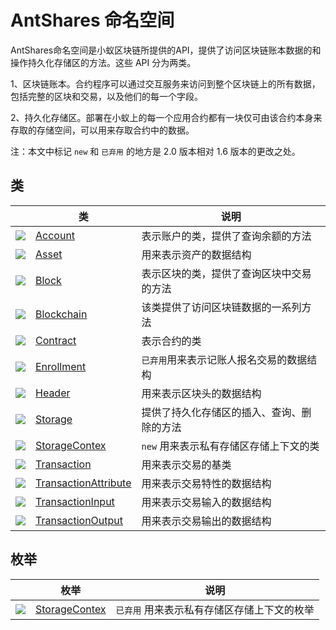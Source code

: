 # AntShares 命名空间

AntShares命名空间是小蚁区块链所提供的API，提供了访问区块链账本数据的和操作持久化存储区的方法。这些 API 分为两类。

1、区块链账本。合约程序可以通过交互服务来访问到整个区块链上的所有数据，包括完整的区块和交易，以及他们的每一个字段。

2、持久化存储区。部署在小蚁上的每一个应用合约都有一块仅可由该合约本身来存取的存储空间，可以用来存取合约中的数据。

注：本文中标记 `new` 和 `已弃用` 的地方是 2.0 版本相对 1.6 版本的更改之处。

## 类

|                                          | 类                                        | 说明                     |
| ---------------------------------------- | ---------------------------------------- | ---------------------- |
| ![](https://i-msdn.sec.s-msft.com/dynimg/IC29808.jpeg) | [Account](AntShares/Account.md)          | 表示账户的类，提供了查询余额的方法      |
| ![](https://i-msdn.sec.s-msft.com/dynimg/IC29808.jpeg) | [Asset](AntShares/Asset.md)              | 用来表示资产的数据结构            |
| ![](https://i-msdn.sec.s-msft.com/dynimg/IC29808.jpeg) | [Block](AntShares/Block.md)              | 表示区块的类，提供了查询区块中交易的方法   |
| ![](https://i-msdn.sec.s-msft.com/dynimg/IC29808.jpeg) | [Blockchain](AntShares/Blockchain.md)    | 该类提供了访问区块链数据的一系列方法     |
| ![](https://i-msdn.sec.s-msft.com/dynimg/IC29808.jpeg) | [Contract](AntShares/Contract.md)        | 表示合约的类                 |
| ![](https://i-msdn.sec.s-msft.com/dynimg/IC29808.jpeg) | [Enrollment](AntShares/Enrollment.md)    | `已弃用`用来表示记账人报名交易的数据结构  |
| ![](https://i-msdn.sec.s-msft.com/dynimg/IC29808.jpeg) | [Header](AntShares/Header.md)            | 用来表示区块头的数据结构           |
| ![](https://i-msdn.sec.s-msft.com/dynimg/IC29808.jpeg) | [Storage](AntShares/Storage.md)          | 提供了持久化存储区的插入、查询、删除的方法  |
| ![](https://i-msdn.sec.s-msft.com/dynimg/IC29808.jpeg) | [StorageContex](AntShares/StorageContex.md) | `new` 用来表示私有存储区存储上下文的类 |
| ![](https://i-msdn.sec.s-msft.com/dynimg/IC29808.jpeg) | [Transaction](AntShares/Transaction.md)  | 用来表示交易的基类              |
| ![](https://i-msdn.sec.s-msft.com/dynimg/IC29808.jpeg) | [TransactionAttribute](AntShares/TransactionAttribute.md) | 用来表示交易特性的数据结构          |
| ![](https://i-msdn.sec.s-msft.com/dynimg/IC29808.jpeg) | [TransactionInput](AntShares/TransactionInput.md) | 用来表示交易输入的数据结构          |
| ![](https://i-msdn.sec.s-msft.com/dynimg/IC29808.jpeg) | [TransactionOutput](AntShares/TransactionOutput.md) | 用来表示交易输出的数据结构          |

## 枚举

|                                          | 枚举                                       | 说明                      |
| ---------------------------------------- | ---------------------------------------- | ----------------------- |
| ![](https://i-msdn.sec.s-msft.com/dynimg/IC134134.jpeg) | [StorageContex](AntShares/StorageContex2.md) | `已弃用` 用来表示私有存储区存储上下文的枚举 |

